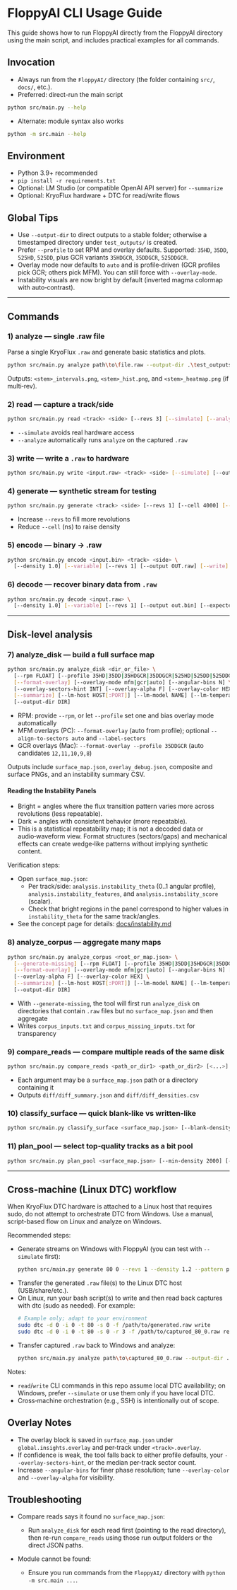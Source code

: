 # FloppyAI CLI Usage Guide

This guide shows how to run FloppyAI directly from the FloppyAI directory using the main script, and includes practical examples for all commands.

## Invocation

- Always run from the `FloppyAI/` directory (the folder containing `src/`, `docs/`, etc.).
- Preferred: direct-run the main script

```bash
python src/main.py --help
```

- Alternate: module syntax also works

```bash
python -m src.main --help
```

## Environment

- Python 3.9+ recommended
- `pip install -r requirements.txt`
- Optional: LM Studio (or compatible OpenAI API server) for `--summarize`
- Optional: KryoFlux hardware + DTC for read/write flows

## Global Tips

- Use `--output-dir` to direct outputs to a stable folder; otherwise a timestamped directory under `test_outputs/` is created.
- Prefer `--profile` to set RPM and overlay defaults. Supported: `35HD`, `35DD`, `525HD`, `525DD`, plus GCR variants `35HDGCR`, `35DDGCR`, `525DDGCR`.
- Overlay mode now defaults to `auto` and is profile‑driven (GCR profiles pick GCR; others pick MFM). You can still force with `--overlay-mode`.
- Instability visuals are now bright by default (inverted magma colormap with auto‑contrast).

---

## Commands

### 1) analyze — single .raw file

Parse a single KryoFlux `.raw` and generate basic statistics and plots.

```bash
python src/main.py analyze path\to\file.raw --output-dir .\test_outputs\single
```

Outputs: `<stem>_intervals.png`, `<stem>_hist.png`, and `<stem>_heatmap.png` (if multi‑rev).

### 2) read — capture a track/side

```bash
python src/main.py read <track> <side> [--revs 3] [--simulate] [--analyze] [--output-dir DIR]
```

- `--simulate` avoids real hardware access
- `--analyze` automatically runs `analyze` on the captured `.raw`

### 3) write — write a `.raw` to hardware

```bash
python src/main.py write <input.raw> <track> <side> [--simulate] [--output-dir DIR]
```

### 4) generate — synthetic stream for testing

```bash
python src/main.py generate <track> <side> [--revs 1] [--cell 4000] [--analyze] [--output-dir DIR]
```

- Increase `--revs` to fill more revolutions
- Reduce `--cell` (ns) to raise density

### 5) encode — binary → .raw

```bash
python src/main.py encode <input.bin> <track> <side> \
  [--density 1.0] [--variable] [--revs 1] [--output OUT.raw] [--write] [--simulate] [--analyze] [--output-dir DIR]
```

### 6) decode — recover binary data from `.raw`

```bash
python src/main.py decode <input.raw> \
  [--density 1.0] [--variable] [--revs 1] [--output out.bin] [--expected orig.bin] [--output-dir DIR]
```

---

## Disk‑level analysis

### 7) analyze_disk — build a full surface map

```bash
python src/main.py analyze_disk <dir_or_file> \
  [--rpm FLOAT] [--profile 35HD|35DD|35HDGCR|35DDGCR|525HD|525DD|525DDGCR] \
  [--format-overlay] [--overlay-mode mfm|gcr|auto] [--angular-bins N] \
  [--overlay-sectors-hint INT] [--overlay-alpha F] [--overlay-color HEX] \
  [--summarize] [--lm-host HOST[:PORT]] [--lm-model NAME] [--lm-temperature F] \
  [--output-dir DIR]
```

- RPM: provide `--rpm`, or let `--profile` set one and bias overlay mode automatically
- MFM overlays (PC): `--format-overlay` (auto from profile); optional `--align-to-sectors auto` and `--label-sectors`
- GCR overlays (Mac): `--format-overlay --profile 35DDGCR` (auto candidates `12,11,10,9,8`)

Outputs include `surface_map.json`, `overlay_debug.json`, composite and surface PNGs, and an instability summary CSV.

#### Reading the Instability Panels

- Bright = angles where the flux transition pattern varies more across revolutions (less repeatable).
- Dark = angles with consistent behavior (more repeatable).
- This is a statistical repeatability map; it is not a decoded data or audio‑waveform view. Format structures (sectors/gaps) and mechanical effects can create wedge‑like patterns without implying synthetic content.

Verification steps:
- Open `surface_map.json`:
  - Per track/side: `analysis.instability_theta` (0..1 angular profile), `analysis.instability_features`, and `analysis.instability_score` (scalar).
  - Check that bright regions in the panel correspond to higher values in `instability_theta` for the same track/angles.
- See the concept page for details: [docs/instability.md](./instability.md)

### 8) analyze_corpus — aggregate many maps

```bash
python src/main.py analyze_corpus <root_or_map.json> \
  [--generate-missing] [--rpm FLOAT] [--profile 35HD|35DD|35HDGCR|35DDGCR|525HD|525DD|525DDGCR] \
  [--format-overlay] [--overlay-mode mfm|gcr|auto] [--angular-bins N] [--overlay-sectors-hint INT] \
  [--overlay-alpha F] [--overlay-color HEX] \
  [--summarize] [--lm-host HOST[:PORT]] [--lm-model NAME] [--lm-temperature F] \
  [--output-dir DIR]
```

- With `--generate-missing`, the tool will first run `analyze_disk` on directories that contain `.raw` files but no `surface_map.json` and then aggregate
- Writes `corpus_inputs.txt` and `corpus_missing_inputs.txt` for transparency

### 9) compare_reads — compare multiple reads of the same disk

```bash
python src/main.py compare_reads <path_or_dir1> <path_or_dir2> [<...>] [--output-dir DIR]
```

- Each argument may be a `surface_map.json` path or a directory containing it
- Outputs `diff/diff_summary.json` and `diff/diff_densities.csv`

### 10) classify_surface — quick blank-like vs written-like

```bash
python src/main.py classify_surface <surface_map.json> [--blank-density-thresh 1000] [--output-dir DIR]
```

### 11) plan_pool — select top‑quality tracks as a bit pool

```bash
python src/main.py plan_pool <surface_map.json> [--min-density 2000] [--top-percent 0.2] [--output-dir DIR]
```

---

## Cross‑machine (Linux DTC) workflow

When KryoFlux DTC hardware is attached to a Linux host that requires sudo, do not attempt to orchestrate DTC from Windows. Use a manual, script-based flow on Linux and analyze on Windows.

Recommended steps:
- Generate streams on Windows with FloppyAI (you can test with `--simulate` first):
  ```bash
  python src/main.py generate 80 0 --revs 1 --density 1.2 --pattern prbs7 --output-dir .\test_outputs\to_linux
  ```
- Transfer the generated `.raw` file(s) to the Linux DTC host (USB/share/etc.).
- On Linux, run your bash script(s) to write and then read back captures with dtc (sudo as needed). For example:
  ```bash
  # Example only; adapt to your environment
  sudo dtc -d 0 -i 0 -t 80 -s 0 -f /path/to/generated.raw write
  sudo dtc -d 0 -i 0 -t 80 -s 0 -r 3 -f /path/to/captured_80_0.raw read
  ```
- Transfer captured `.raw` back to Windows and analyze:
  ```bash
  python src/main.py analyze path\to\captured_80_0.raw --output-dir .\test_outputs\captures
  ```

Notes:
- `read`/`write` CLI commands in this repo assume local DTC availability; on Windows, prefer `--simulate` or use them only if you have local DTC.
- Cross‑machine orchestration (e.g., SSH) is intentionally out of scope.

## Overlay Notes

- The overlay block is saved in `surface_map.json` under `global.insights.overlay` and per‑track under `<track>.overlay`.
- If confidence is weak, the tool falls back to either profile defaults, your `--overlay-sectors-hint`, or the median per‑track sector count.
- Increase `--angular-bins` for finer phase resolution; tune `--overlay-color` and `--overlay-alpha` for visibility.

## Troubleshooting

- Compare reads says it found no `surface_map.json`:
  - Run `analyze_disk` for each read first (pointing to the read directory), then re-run `compare_reads` using those run output folders or the direct JSON paths.

- Module cannot be found:
  - Ensure you run commands from the `FloppyAI/` directory with `python -m src.main ...`.
